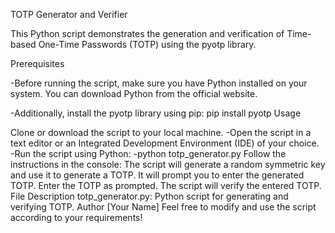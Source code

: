 TOTP Generator and Verifier

This Python script demonstrates the generation and verification of Time-based One-Time Passwords (TOTP) using the pyotp library.

Prerequisites

-Before running the script, make sure you have Python installed on your system. You can download Python from the official website.

-Additionally, install the pyotp library using pip:
  pip install pyotp
Usage

Clone or download the script to your local machine.
-Open the script in a text editor or an Integrated Development Environment (IDE) of your choice.
-Run the script using Python:
-python totp_generator.py
Follow the instructions in the console:
The script will generate a random symmetric key and use it to generate a TOTP.
It will prompt you to enter the generated TOTP.
Enter the TOTP as prompted.
The script will verify the entered TOTP.
File Description
totp_generator.py: Python script for generating and verifying TOTP.
Author
[Your Name]
Feel free to modify and use the script according to your requirements!

